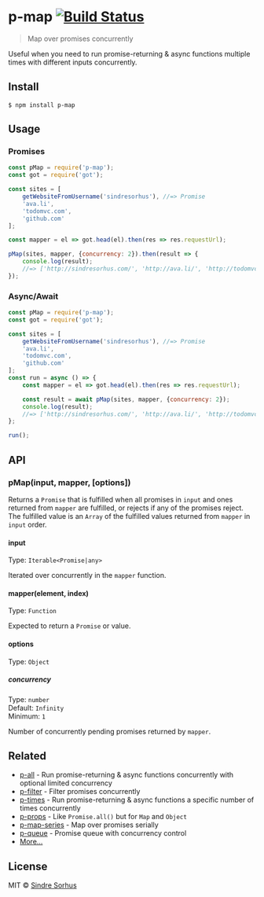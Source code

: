 # p-map [![Build Status](https://travis-ci.org/sindresorhus/p-map.svg?branch=master)](https://travis-ci.org/sindresorhus/p-map)

> Map over promises concurrently

Useful when you need to run promise-returning & async functions multiple times with different inputs concurrently.


## Install

```
$ npm install p-map
```


## Usage

### Promises

```js
const pMap = require('p-map');
const got = require('got');

const sites = [
	getWebsiteFromUsername('sindresorhus'), //=> Promise
	'ava.li',
	'todomvc.com',
	'github.com'
];

const mapper = el => got.head(el).then(res => res.requestUrl);

pMap(sites, mapper, {concurrency: 2}).then(result => {
	console.log(result);
	//=> ['http://sindresorhus.com/', 'http://ava.li/', 'http://todomvc.com/', 'http://github.com/']
});
```

### Async/Await

```js
const pMap = require('p-map');
const got = require('got');

const sites = [
	getWebsiteFromUsername('sindresorhus'), //=> Promise
	'ava.li',
	'todomvc.com',
	'github.com'
];
const run = async () => {
	const mapper = el => got.head(el).then(res => res.requestUrl);

 	const result = await pMap(sites, mapper, {concurrency: 2});
	console.log(result);
	//=> ['http://sindresorhus.com/', 'http://ava.li/', 'http://todomvc.com/', 'http://github.com/']
};

run();
```

## API

### pMap(input, mapper, [options])

Returns a `Promise` that is fulfilled when all promises in `input` and ones returned from `mapper` are fulfilled, or rejects if any of the promises reject. The fulfilled value is an `Array` of the fulfilled values returned from `mapper` in `input` order.

#### input

Type: `Iterable<Promise|any>`

Iterated over concurrently in the `mapper` function.

#### mapper(element, index)

Type: `Function`

Expected to return a `Promise` or value.

#### options

Type: `Object`

##### concurrency

Type: `number`<br>
Default: `Infinity`<br>
Minimum: `1`

Number of concurrently pending promises returned by `mapper`.


## Related

- [p-all](https://github.com/sindresorhus/p-all) - Run promise-returning & async functions concurrently with optional limited concurrency
- [p-filter](https://github.com/sindresorhus/p-filter) - Filter promises concurrently
- [p-times](https://github.com/sindresorhus/p-times) - Run promise-returning & async functions a specific number of times concurrently
- [p-props](https://github.com/sindresorhus/p-props) - Like `Promise.all()` but for `Map` and `Object`
- [p-map-series](https://github.com/sindresorhus/p-map-series) - Map over promises serially
- [p-queue](https://github.com/sindresorhus/p-queue) - Promise queue with concurrency control
- [More…](https://github.com/sindresorhus/promise-fun)


## License

MIT © [Sindre Sorhus](https://sindresorhus.com)
